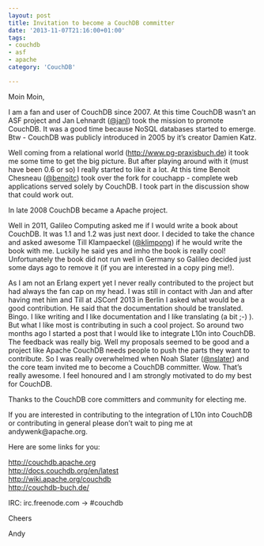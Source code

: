 ```yaml
---
layout: post
title: Invitation to become a CouchDB committer
date: '2013-11-07T21:16:00+01:00'
tags:
- couchdb
- asf
- apache
category: 'CouchDB'

---
```

<p>Moin Moin,</p>

<p>I am a fan and user of CouchDB since 2007. At this time CouchDB wasn&#8217;t an ASF project and Jan Lehnardt (<a href="https://twitter.com/janl" target="_blank">@janl</a>) took the mission to promote CouchDB. It was a good time because NoSQL databases started to emerge. Btw - CouchDB was publicly introduced in 2005 by it&#8217;s creator Damien Katz.</p>

<p>Well coming from a relational world (<a href="http://www.pg-praxisbuch.de" target="_blank"><a href="http://www.pg-praxisbuch.de" target="_blank">http://www.pg-praxisbuch.de</a></a>) it took me some time to get the big picture. But after playing around with it (must have been 0.6 or so) I really started to like it a lot. At this time Benoit Chesneau (<a href="https://twitter.com/benoitc" target="_blank">@benoitc</a>) took over the fork for couchapp - complete web applications served solely by CouchDB. I took part in the discussion show that could work out.</p>

<p>In late 2008 CouchDB became a Apache project.</p>

<p>Well in 2011, Galileo Computing asked me if I would write a book about CouchDB. It was 1.1 and 1.2 was just next door. I decided to take the chance and asked awesome Till Klampaeckel (<a href="http://twitter.com/klimpong" target="_blank">@klimpong</a>) if he would write the book with me. Luckily he said yes and imho the book is really cool! Unfortunately the book did not run well in Germany so Galileo decided just some days ago to remove it (if you are interested in a copy ping me!).</p>

<p>As I am not an Erlang expert yet I never really contributed to the project but had always the fan cap on my head. I was still in contact with Jan and after having met him and Till at JSConf 2013 in Berlin I asked what would be a good contribution. He said that the documentation should be translated. Bingo. I like writing and I like documentation and I like translating (a bit ;-) ). But what I like most is contributing in such a cool project. So around two months ago I started a post that I would like to integrate L10n into CouchDB. The feedback was really big. Well my proposals seemed to be good and a project like Apache CouchDB needs people to push the parts they want to contribute. So I was really overwhelmed when Noah Slater (<a href="http://twitter.com/nslater" target="_blank">@nslater</a>) and the core team invited me to become a CouchDB committer. Wow. That&#8217;s really awesome. I feel honoured and I am strongly motivated to do my best for CouchDB.</p>

<p>Thanks to the CouchDB core committers and community for electing me.</p>

<p>If you are interested in contributing to the integration of L10n into CouchDB or contributing in general please don&#8217;t wait to ping me at andywenk@apache.org.</p>

<p>Here are some links for you:</p>

<p><a href="http://couchdb.apache.org" target="_blank"><a href="http://couchdb.apache.org" target="_blank">http://couchdb.apache.org</a></a><br/><a href="http://docs.couchdb.org/en/latest" target="_blank"><a href="http://docs.couchdb.org/en/latest" target="_blank">http://docs.couchdb.org/en/latest</a></a><br/><a href="http://wiki.apache.org/couchdb" target="_blank"><a href="http://wiki.apache.org/couchdb" target="_blank">http://wiki.apache.org/couchdb</a></a><br/><a href="http://couchdb-buch.de/" target="_blank"><a href="http://couchdb-buch.de/" target="_blank">http://couchdb-buch.de/</a></a></p>

<p>IRC: irc.freenode.com -&gt; #couchdb</p>

<p>Cheers</p>

<p>Andy</p>
